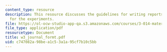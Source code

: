 ```yaml
---
content_type: resource
description: This resource discusses the guidelines for writing reports in journal
  for the experiments.
file: https://ol-ocw-studio-app-qa.s3.amazonaws.com/courses/3-014-materials-laboratory-fall-2006/c747082a98bea1c53a1a95cf7b10c5bb_w3_journal_formt.pdf
file_type: application/pdf
resourcetype: Document
title: w3_journal_formt.pdf
uid: c747082a-98be-a1c5-3a1a-95cf7b10c5bb
---
```


